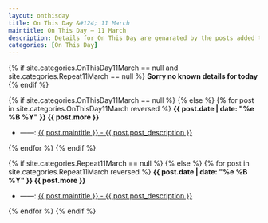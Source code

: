 ```yaml
---
layout: onthisday
title: On This Day &#124; 11 March
maintitle: On This Day — 11 March
description: Details for On This Day are genarated by the posts added to the website so the content is subject to changes/updates over time.
categories: [On This Day]
---
```


{% if site.categories.OnThisDay11March == null and site.categories.Repeat11March == null %}
<strong>Sorry no known details for today</strong>
{% endif %}

{% if site.categories.OnThisDay11March == null %}
{% else %}
{% for post in site.categories.OnThisDay11March reversed %}
<strong>{{ post.date | date: "%e %B %Y" }} {{ post.more }}</strong>
<ul>
<li> ——: <a href="{{ post.url }}">{{ post.maintitle }} - {{ post.post_description }}</a></li>
</ul>
{% endfor %}
{% endif %}

{% if site.categories.Repeat11March == null %}
{% else %}
{% for post in site.categories.Repeat11March reversed %}
<strong>{{ post.date | date: "%e %B %Y" }} {{ post.more }}</strong>
<ul>
<li> ——: <a href="{{ post.url }}">{{ post.maintitle }} - {{ post.post_description }}</a></li>
</ul>
{% endfor %}
{% endif %}
